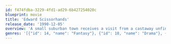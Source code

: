 ```yaml
---
id: f474fdba-3229-4fd1-ad29-6b427254020c
blueprint: movie
title: 'Edward Scissorhands'
release_date: '1990-12-05'
overview: 'A small suburban town receives a visit from a castaway unfinished science experiment named Edward.'
genres: '[{"id": 14, "name": "Fantasy"}, {"id": 18, "name": "Drama"}, {"id": 10749, "name": "Romance"}]'
---
```

